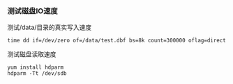 ### 测试磁盘IO速度
测试/data/目录的真实写入速度
```
time dd if=/dev/zero of=/data/test.dbf bs=8k count=300000 oflag=direct
```
测试磁盘读取速度
```
yum install hdparm
hdparm -Tt /dev/sdb
```